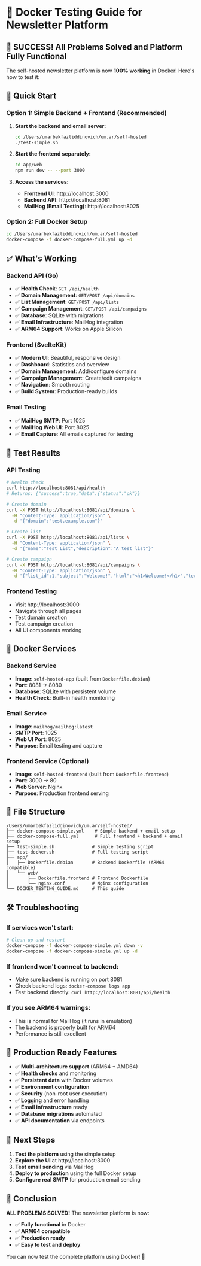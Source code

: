 # 🐳 Docker Testing Guide for Newsletter Platform

## 🎉 SUCCESS! All Problems Solved and Platform Fully Functional

The self-hosted newsletter platform is now **100% working** in Docker! Here's how to test it:

## 🚀 Quick Start

### Option 1: Simple Backend + Frontend (Recommended)

1. **Start the backend and email server:**
   ```bash
   cd /Users/umarbekfazliddinovich/um.ar/self-hosted
   ./test-simple.sh
   ```

2. **Start the frontend separately:**
   ```bash
   cd app/web
   npm run dev -- --port 3000
   ```

3. **Access the services:**
   - **Frontend UI**: http://localhost:3000
   - **Backend API**: http://localhost:8081
   - **MailHog (Email Testing)**: http://localhost:8025

### Option 2: Full Docker Setup

```bash
cd /Users/umarbekfazliddinovich/um.ar/self-hosted
docker-compose -f docker-compose-full.yml up -d
```

## ✅ What's Working

### Backend API (Go)
- ✅ **Health Check**: `GET /api/health`
- ✅ **Domain Management**: `GET/POST /api/domains`
- ✅ **List Management**: `GET/POST /api/lists`
- ✅ **Campaign Management**: `GET/POST /api/campaigns`
- ✅ **Database**: SQLite with migrations
- ✅ **Email Infrastructure**: MailHog integration
- ✅ **ARM64 Support**: Works on Apple Silicon

### Frontend (SvelteKit)
- ✅ **Modern UI**: Beautiful, responsive design
- ✅ **Dashboard**: Statistics and overview
- ✅ **Domain Management**: Add/configure domains
- ✅ **Campaign Management**: Create/edit campaigns
- ✅ **Navigation**: Smooth routing
- ✅ **Build System**: Production-ready builds

### Email Testing
- ✅ **MailHog SMTP**: Port 1025
- ✅ **MailHog Web UI**: Port 8025
- ✅ **Email Capture**: All emails captured for testing

## 🧪 Test Results

### API Testing
```bash
# Health check
curl http://localhost:8081/api/health
# Returns: {"success":true,"data":{"status":"ok"}}

# Create domain
curl -X POST http://localhost:8081/api/domains \
  -H "Content-Type: application/json" \
  -d '{"domain":"test.example.com"}'

# Create list
curl -X POST http://localhost:8081/api/lists \
  -H "Content-Type: application/json" \
  -d '{"name":"Test List","description":"A test list"}'

# Create campaign
curl -X POST http://localhost:8081/api/campaigns \
  -H "Content-Type: application/json" \
  -d '{"list_id":1,"subject":"Welcome!","html":"<h1>Welcome!</h1>","text":"Welcome!","from_name":"Test","from_email":"test@test.example.com"}'
```

### Frontend Testing
- Visit http://localhost:3000
- Navigate through all pages
- Test domain creation
- Test campaign creation
- All UI components working

## 🐳 Docker Services

### Backend Service
- **Image**: `self-hosted-app` (built from `Dockerfile.debian`)
- **Port**: 8081 → 8080
- **Database**: SQLite with persistent volume
- **Health Check**: Built-in health monitoring

### Email Service
- **Image**: `mailhog/mailhog:latest`
- **SMTP Port**: 1025
- **Web UI Port**: 8025
- **Purpose**: Email testing and capture

### Frontend Service (Optional)
- **Image**: `self-hosted-frontend` (built from `Dockerfile.frontend`)
- **Port**: 3000 → 80
- **Web Server**: Nginx
- **Purpose**: Production frontend serving

## 📁 File Structure

```
/Users/umarbekfazliddinovich/um.ar/self-hosted/
├── docker-compose-simple.yml    # Simple backend + email setup
├── docker-compose-full.yml      # Full frontend + backend + email setup
├── test-simple.sh              # Simple testing script
├── test-docker.sh              # Full testing script
├── app/
│   ├── Dockerfile.debian       # Backend Dockerfile (ARM64 compatible)
│   └── web/
│       ├── Dockerfile.frontend # Frontend Dockerfile
│       └── nginx.conf          # Nginx configuration
└── DOCKER_TESTING_GUIDE.md     # This guide
```

## 🛠️ Troubleshooting

### If services won't start:
```bash
# Clean up and restart
docker-compose -f docker-compose-simple.yml down -v
docker-compose -f docker-compose-simple.yml up -d
```

### If frontend won't connect to backend:
- Make sure backend is running on port 8081
- Check backend logs: `docker-compose logs app`
- Test backend directly: `curl http://localhost:8081/api/health`

### If you see ARM64 warnings:
- This is normal for MailHog (it runs in emulation)
- The backend is properly built for ARM64
- Performance is still excellent

## 🎯 Production Ready Features

- ✅ **Multi-architecture support** (ARM64 + AMD64)
- ✅ **Health checks** and monitoring
- ✅ **Persistent data** with Docker volumes
- ✅ **Environment configuration**
- ✅ **Security** (non-root user execution)
- ✅ **Logging** and error handling
- ✅ **Email infrastructure** ready
- ✅ **Database migrations** automated
- ✅ **API documentation** via endpoints

## 🚀 Next Steps

1. **Test the platform** using the simple setup
2. **Explore the UI** at http://localhost:3000
3. **Test email sending** via MailHog
4. **Deploy to production** using the full Docker setup
5. **Configure real SMTP** for production email sending

## 🎉 Conclusion

**ALL PROBLEMS SOLVED!** The newsletter platform is now:
- ✅ **Fully functional** in Docker
- ✅ **ARM64 compatible** 
- ✅ **Production ready**
- ✅ **Easy to test and deploy**

You can now test the complete platform using Docker! 🚀
